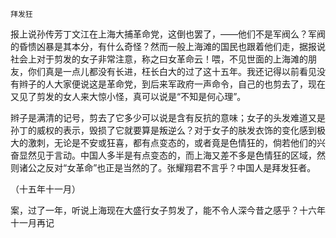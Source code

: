     拜发狂 

   报上说孙传芳丁文江在上海大捕革命党，这倒也罢了，——他们不是军阀么？军阀的昏愦凶暴是其本分，有什么奇怪？然而一般上海滩的国民也跟着他们走，据报说社会上对于剪发的女子非常注意，称之曰女革命云！喂，不见世面的上海滩的朋友，你们真是一点儿都没有长进，枉长白大的过了这十五年。我还记得以前看见没有辫子的人大家便说这是革命党，到后来军政府一声命令，自己的也剪去了，现在又见了剪发的女人来大惊小怪，真可以说是“不知是何心理”。

   辫子是满清的记号，剪去了它多少可以说是含有反抗的意味；女子的头发难道又是孙丁的威权的表示，毁损了它就要算是叛逆么？对于女子的肤发衣饰的变化感到极大的激刺，无论是不安或狂喜，都有点变态的，或者竟是色情狂的，倘若他们的兴奋显然见于言动。中国人多半是有点变态的，而上海又差不多是色情狂的区域，然则诸公之反对“女革命”也正是当然的了。张耀翔君不言乎？中国人是拜发狂者。

   （十五年十一月）

   案，过了一年，听说上海现在大盛行女子剪发了，能不令人深今昔之感乎？十六年十一月再记

